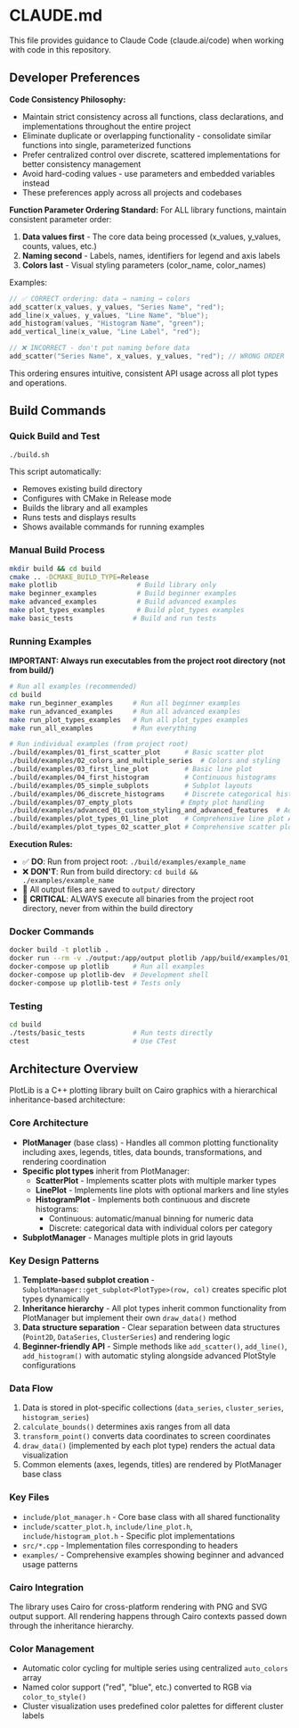 # CLAUDE.md

This file provides guidance to Claude Code (claude.ai/code) when working with code in this repository.

## Developer Preferences

**Code Consistency Philosophy:**
- Maintain strict consistency across all functions, class declarations, and implementations throughout the entire project
- Eliminate duplicate or overlapping functionality - consolidate similar functions into single, parameterized functions
- Prefer centralized control over discrete, scattered implementations for better consistency management
- Avoid hard-coding values - use parameters and embedded variables instead
- These preferences apply across all projects and codebases

**Function Parameter Ordering Standard:**
For ALL library functions, maintain consistent parameter order:
1. **Data values first** - The core data being processed (x_values, y_values, counts, values, etc.)
2. **Naming second** - Labels, names, identifiers for legend and axis labels
3. **Colors last** - Visual styling parameters (color_name, color_names)

Examples:
```cpp
// ✅ CORRECT ordering: data → naming → colors
add_scatter(x_values, y_values, "Series Name", "red");
add_line(x_values, y_values, "Line Name", "blue"); 
add_histogram(values, "Histogram Name", "green");
add_vertical_line(x_value, "Line Label", "red");

// ❌ INCORRECT - don't put naming before data
add_scatter("Series Name", x_values, y_values, "red"); // WRONG ORDER
```

This ordering ensures intuitive, consistent API usage across all plot types and operations.

## Build Commands

### Quick Build and Test
```bash
./build.sh
```
This script automatically:
- Removes existing build directory
- Configures with CMake in Release mode
- Builds the library and all examples
- Runs tests and displays results
- Shows available commands for running examples

### Manual Build Process
```bash
mkdir build && cd build
cmake .. -DCMAKE_BUILD_TYPE=Release
make plotlib                    # Build library only
make beginner_examples          # Build beginner examples
make advanced_examples          # Build advanced examples
make plot_types_examples        # Build plot_types examples
make basic_tests               # Build and run tests
```

### Running Examples

**IMPORTANT: Always run executables from the project root directory (not from build/)**

```bash
# Run all examples (recommended)
cd build
make run_beginner_examples     # Run all beginner examples
make run_advanced_examples     # Run all advanced examples
make run_plot_types_examples   # Run all plot_types examples
make run_all_examples          # Run everything

# Run individual examples (from project root)
./build/examples/01_first_scatter_plot      # Basic scatter plot
./build/examples/02_colors_and_multiple_series  # Colors and styling
./build/examples/03_first_line_plot         # Basic line plot
./build/examples/04_first_histogram         # Continuous histograms
./build/examples/05_simple_subplots         # Subplot layouts
./build/examples/06_discrete_histograms     # Discrete categorical histograms
./build/examples/07_empty_plots            # Empty plot handling
./build/examples/advanced_01_custom_styling_and_advanced_features  # Advanced styling
./build/examples/plot_types_01_line_plot    # Comprehensive line plot API
./build/examples/plot_types_02_scatter_plot # Comprehensive scatter plot API
```

**Execution Rules:**
- ✅ **DO**: Run from project root: `./build/examples/example_name`
- ❌ **DON'T**: Run from build directory: `cd build && ./examples/example_name`
- 📁 All output files are saved to `output/` directory
- 🚨 **CRITICAL**: ALWAYS execute all binaries from the project root directory, never from within the build directory

### Docker Commands
```bash
docker build -t plotlib .
docker run --rm -v ./output:/app/output plotlib /app/build/examples/01_first_scatter_plot
docker-compose up plotlib      # Run all examples
docker-compose up plotlib-dev  # Development shell
docker-compose up plotlib-test # Tests only
```

### Testing
```bash
cd build
./tests/basic_tests            # Run tests directly
ctest                          # Use CTest
```

## Architecture Overview

PlotLib is a C++ plotting library built on Cairo graphics with a hierarchical inheritance-based architecture:

### Core Architecture
- **PlotManager** (base class) - Handles all common plotting functionality including axes, legends, titles, data bounds, transformations, and rendering coordination
- **Specific plot types** inherit from PlotManager:
  - **ScatterPlot** - Implements scatter plots with multiple marker types
  - **LinePlot** - Implements line plots with optional markers and line styles  
  - **HistogramPlot** - Implements both continuous and discrete histograms:
    - Continuous: automatic/manual binning for numeric data
    - Discrete: categorical data with individual colors per category
- **SubplotManager** - Manages multiple plots in grid layouts

### Key Design Patterns
1. **Template-based subplot creation** - `SubplotManager::get_subplot<PlotType>(row, col)` creates specific plot types dynamically
2. **Inheritance hierarchy** - All plot types inherit common functionality from PlotManager but implement their own `draw_data()` method
3. **Data structure separation** - Clear separation between data structures (`Point2D`, `DataSeries`, `ClusterSeries`) and rendering logic
4. **Beginner-friendly API** - Simple methods like `add_scatter()`, `add_line()`, `add_histogram()` with automatic styling alongside advanced PlotStyle configurations

### Data Flow
1. Data is stored in plot-specific collections (`data_series`, `cluster_series`, `histogram_series`)
2. `calculate_bounds()` determines axis ranges from all data
3. `transform_point()` converts data coordinates to screen coordinates
4. `draw_data()` (implemented by each plot type) renders the actual data visualization
5. Common elements (axes, legends, titles) are rendered by PlotManager base class

### Key Files
- `include/plot_manager.h` - Core base class with all shared functionality
- `include/scatter_plot.h`, `include/line_plot.h`, `include/histogram_plot.h` - Specific plot implementations  
- `src/*.cpp` - Implementation files corresponding to headers
- `examples/` - Comprehensive examples showing beginner and advanced usage patterns

### Cairo Integration
The library uses Cairo for cross-platform rendering with PNG and SVG output support. All rendering happens through Cairo contexts passed down through the inheritance hierarchy.

### Color Management
- Automatic color cycling for multiple series using centralized `auto_colors` array
- Named color support ("red", "blue", etc.) converted to RGB via `color_to_style()`
- Cluster visualization uses predefined color palettes for different cluster labels